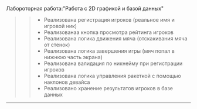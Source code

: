 Лабороторная работа:"Работа с 2D графикой и базой данных"
>
>>- Реализована регистрация игроков (реальное имя и игровой ник)
>>- Реализованаа кнопка просмотра рейтинга игроков
>>- Реализована логика движения мяча (отскакивания мяча от стенок)
>>- Реализована логика завершения игры (мяч попал в нижнюю часть экрана)
>>- Реализована валидация по никнейму при регистрации игроков 
>>- Реализована логика управления ракеткой с помощью наклонов девайса
>>- Реализовано хранение результатов игроков в базе данных
---

